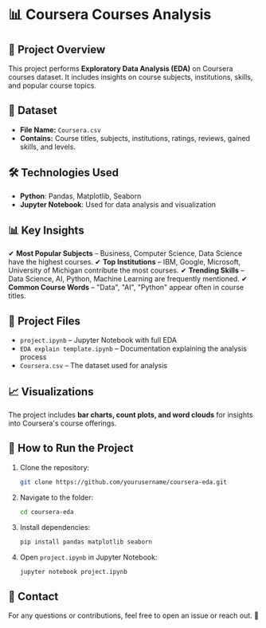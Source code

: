 # 📊 Coursera Courses Analysis

## 📌 Project Overview
This project performs **Exploratory Data Analysis (EDA)** on Coursera courses dataset. It includes insights on course subjects, institutions, skills, and popular course topics.

## 📂 Dataset
- **File Name:** `Coursera.csv`
- **Contains:** Course titles, subjects, institutions, ratings, reviews, gained skills, and levels.

## 🛠️ Technologies Used
- **Python**: Pandas, Matplotlib, Seaborn
- **Jupyter Notebook**: Used for data analysis and visualization

## 📊 Key Insights
✔ **Most Popular Subjects** – Business, Computer Science, Data Science have the highest courses.
✔ **Top Institutions** – IBM, Google, Microsoft, University of Michigan contribute the most courses.
✔ **Trending Skills** – Data Science, AI, Python, Machine Learning are frequently mentioned.
✔ **Common Course Words** – "Data", "AI", "Python" appear often in course titles.

## 📜 Project Files
- `project.ipynb` – Jupyter Notebook with full EDA
- `EDA explain template.ipynb` – Documentation explaining the analysis process
- `Coursera.csv` – The dataset used for analysis

## 📈 Visualizations
The project includes **bar charts, count plots, and word clouds** for insights into Coursera's course offerings.

## 🚀 How to Run the Project
1. Clone the repository:
   ```bash
   git clone https://github.com/yourusername/coursera-eda.git
   ```
2. Navigate to the folder:
   ```bash
   cd coursera-eda
   ```
3. Install dependencies:
   ```bash
   pip install pandas matplotlib seaborn
   ```
4. Open `project.ipynb` in Jupyter Notebook:
   ```bash
   jupyter notebook project.ipynb
   ```

## 📧 Contact
For any questions or contributions, feel free to open an issue or reach out. 🚀
